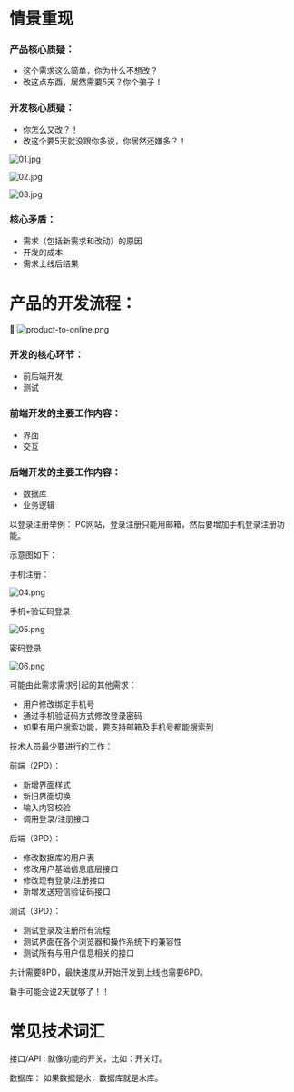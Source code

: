 # 情景重现


### 产品核心质疑：
* 这个需求这么简单，你为什么不想改？
* 改这点东西，居然需要5天？你个骗子！

### 开发核心质疑：
* 你怎么又改？！
* 改这个要5天就没跟你多说，你居然还嫌多？！


![01.jpg](./images/01.jpg)

![02.jpg](./images/02.jpg)

![03.jpg](./images/03.jpg)

### 核心矛盾：
* 需求（包括新需求和改动）的原因
* 开发的成本
* 需求上线后结果

# 产品的开发流程：

![product-to-online.png](./images/product-to-online.png)


### 开发的核心环节：
* 前后端开发
* 测试

### 前端开发的主要工作内容：
* 界面
* 交互

### 后端开发的主要工作内容：
* 数据库
* 业务逻辑

以登录注册举例：
PC网站，登录注册只能用邮箱，然后要增加手机登录注册功能。

示意图如下：

手机注册：

![04.png](./images/04.png)


手机+验证码登录

![05.png](./images/05.png)

密码登录

![06.png](./images/06.png)


可能由此需求需求引起的其他需求：
* 用户修改绑定手机号
* 通过手机验证码方式修改登录密码
* 如果有用户搜索功能，要支持邮箱及手机号都能搜索到

技术人员最少要进行的工作：

前端（2PD）：
* 新增界面样式
* 新旧界面切换
* 输入内容校验
* 调用登录/注册接口

后端（3PD）：
* 修改数据库的用户表
* 修改用户基础信息底层接口
* 修改现有登录/注册接口
* 新增发送短信验证码接口

测试（3PD）：
* 测试登录及注册所有流程
* 测试界面在各个浏览器和操作系统下的兼容性
* 测试所有与用户信息相关的接口


共计需要8PD，最快速度从开始开发到上线也需要6PD。

新手可能会说2天就够了！！


# 常见技术词汇

接口/API : 就像功能的开关，比如：开关灯。

数据库： 如果数据是水，数据库就是水库。





